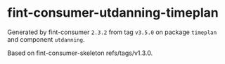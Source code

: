 # fint-consumer-utdanning-timeplan

Generated by fint-consumer `2.3.2` from tag `v3.5.0` on package `timeplan` and component `utdanning`.

Based on fint-consumer-skeleton refs/tags/v1.3.0.
